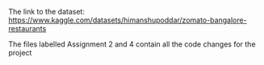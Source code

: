 The link to the dataset: https://www.kaggle.com/datasets/himanshupoddar/zomato-bangalore-restaurants

The files labelled Assignment 2 and 4 contain all the code changes for the project
